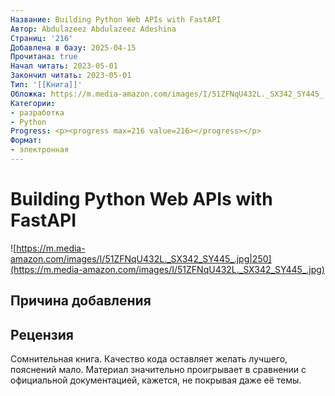 ```yaml
---
Название: Building Python Web APIs with FastAPI
Автор: Abdulazeez Abdulazeez Adeshina
Страниц: '216'
Добавлена в базу: 2025-04-15
Прочитана: true
Начал читать: 2023-05-01
Закончил читать: 2023-05-01
Тип: '[[Книга]]'
Обложка: https://m.media-amazon.com/images/I/51ZFNqU432L._SX342_SY445_.jpg
Категории:
- разработка
- Python
Progress: <p><progress max=216 value=216></progress></p>
Формат:
- электронная
---
```

# Building Python Web APIs with FastAPI

![https://m.media-amazon.com/images/I/51ZFNqU432L._SX342_SY445_.jpg|250](https://m.media-amazon.com/images/I/51ZFNqU432L._SX342_SY445_.jpg)

## Причина добавления


## Рецензия

Сомнительная книга. Качество кода оставляет желать лучшего, пояснений мало. Материал значительно проигрывает в сравнении с официальной документацией, кажется, не покрывая даже её темы.